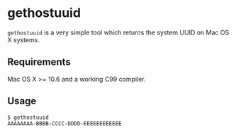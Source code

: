 gethostuuid
===========
`gethostuuid` is a very simple tool which returns the system UUID on Mac OS X
systems.

Requirements
------------
Mac OS X >= 10.6 and a working C99 compiler.

Usage
-----
    $ gethostuuid
    AAAAAAAA-BBBB-CCCC-DDDD-EEEEEEEEEEEE
